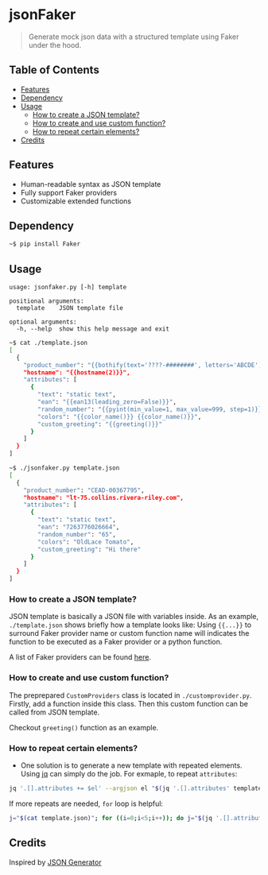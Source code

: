 # jsonFaker

> Generate mock json data with a structured template using Faker under the hood.

## Table of Contents

- [Features](#features)
- [Dependency](#dependency)
- [Usage](#usage)
  - [How to create a JSON template?](#how-to-create-a-json-template)
  - [How to create and use custom function?](#how-to-create-and-use-custom-function)
  - [How to repeat certain elements?](#how-to-repeat-certain-elements)
- [Credits](#credits)

## Features

- Human-readable syntax as JSON template
- Fully support Faker providers
- Customizable extended functions

## Dependency

```bash
~$ pip install Faker
```

## Usage

```
usage: jsonfaker.py [-h] template

positional arguments:
  template    JSON template file

optional arguments:
  -h, --help  show this help message and exit
```

```bash
~$ cat ./template.json
[
  {
    "product_number": "{{bothify(text='????-########', letters='ABCDE')}}",
    "hostname": "{{hostname(2)}}",
    "attributes": [
      {
        "text": "static text",
        "ean": "{{ean13(leading_zero=False)}}",
        "random_number": "{{pyint(min_value=1, max_value=999, step=1)}}",
        "colors": "{{color_name()}} {{color_name()}}",
        "custom_greeting": "{{greeting()}}"
      }
    ]
  }
]

~$ ./jsonfaker.py template.json
[
  {
    "product_number": "CEAD-00367795",
    "hostname": "lt-75.collins.rivera-riley.com",
    "attributes": [
      {
        "text": "static text",
        "ean": "7263776026664",
        "random_number": "65",
        "colors": "OldLace Tomato",
        "custom_greeting": "Hi there"
      }
    ]
  }
]
```

### How to create a JSON template?

JSON template is basically a JSON file with variables inside. As an example, `./template.json` shows briefly how a template looks like: Using `{{...}}` to surround Faker provider name or custom function name will indicates the function to be executed as a Faker provider or a python function.

A list of Faker providers can be found [here](https://faker.readthedocs.io/en/stable/providers.html).

### How to create and use custom function?

The preprepared `CustomProviders` class is located in `./customprovider.py`. Firstly, add a function inside this class. Then this custom function can be called from JSON template.

Checkout `greeting()` function as an example.

### How to repeat certain elements?

- One solution is to generate a new template with repeated elements. Using [jq](https://stedolan.github.io/jq/download/) can simply do the job. For exmaple, to repeat `attributes`:

```bash
jq '.[].attributes += $el' --argjson el "$(jq '.[].attributes' template.json)" template.json > newtemplate.json
```

If more repeats are needed, `for` loop is helpful:

```bash
j="$(cat template.json)"; for ((i=0;i<5;i++)); do j="$(jq '.[].attributes += $el' --argjson el "$(jq '.[].attributes' template.json)" <<< "$j")"; done; echo "$j" > newtemplate.json
```

## Credits

Inspired by [JSON Generator](https://www.json-generator.com/)
